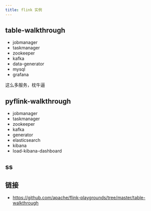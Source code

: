 ```yaml
---
title: flink 实例
---
```





## table-walkthrough


- jobmanager
- taskmanager
- zookeeper
- kafka
- data-generator
- mysql
- grafana

这么多服务，枕牛逼

## pyflink-walkthrough

- jobmanager
- taskmanager
- zookeeper
- kafka
- generator
- elasticsearch
- kibana
- load-kibana-dashboard

## ss


## 链接


- https://github.com/apache/flink-playgrounds/tree/master/table-walkthrough